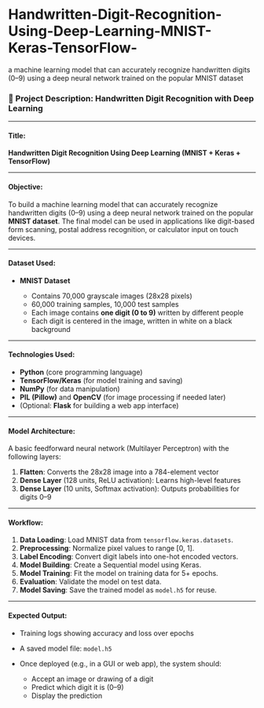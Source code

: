 # Handwritten-Digit-Recognition-Using-Deep-Learning-MNIST-Keras-TensorFlow-
 a machine learning model that can accurately recognize handwritten digits (0–9) using a deep neural network trained on the popular MNIST dataset
### 📘 Project Description: Handwritten Digit Recognition with Deep Learning

---

#### **Title**:

**Handwritten Digit Recognition Using Deep Learning (MNIST + Keras + TensorFlow)**

---

#### **Objective**:

To build a machine learning model that can accurately recognize handwritten digits (0–9) using a deep neural network trained on the popular **MNIST dataset**. The final model can be used in applications like digit-based form scanning, postal address recognition, or calculator input on touch devices.

---

#### **Dataset Used**:

* **MNIST Dataset**

  * Contains 70,000 grayscale images (28x28 pixels)
  * 60,000 training samples, 10,000 test samples
  * Each image contains **one digit (0 to 9)** written by different people
  * Each digit is centered in the image, written in white on a black background

---

#### **Technologies Used**:

* **Python** (core programming language)
* **TensorFlow/Keras** (for model training and saving)
* **NumPy** (for data manipulation)
* **PIL (Pillow)** and **OpenCV** (for image processing if needed later)
* (Optional: **Flask** for building a web app interface)

---

#### **Model Architecture**:

A basic feedforward neural network (Multilayer Perceptron) with the following layers:

1. **Flatten**: Converts the 28x28 image into a 784-element vector
2. **Dense Layer** (128 units, ReLU activation): Learns high-level features
3. **Dense Layer** (10 units, Softmax activation): Outputs probabilities for digits 0–9

---

#### **Workflow**:

1. **Data Loading**: Load MNIST data from `tensorflow.keras.datasets`.
2. **Preprocessing**: Normalize pixel values to range \[0, 1].
3. **Label Encoding**: Convert digit labels into one-hot encoded vectors.
4. **Model Building**: Create a Sequential model using Keras.
5. **Model Training**: Fit the model on training data for 5+ epochs.
6. **Evaluation**: Validate the model on test data.
7. **Model Saving**: Save the trained model as `model.h5` for reuse.

---

#### **Expected Output**:

* Training logs showing accuracy and loss over epochs
* A saved model file: `model.h5`
* Once deployed (e.g., in a GUI or web app), the system should:

  * Accept an image or drawing of a digit
  * Predict which digit it is (0–9)
  * Display the prediction


